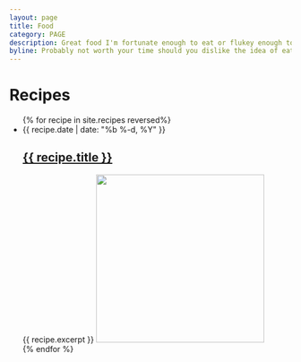 ```yaml
---
layout: page
title: Food
category: PAGE
description: Great food I'm fortunate enough to eat or flukey enough to cook. 
byline: Probably not worth your time should you dislike the idea of eating anything that once mooed, bleated or clucked.
---
```


<div class="home">

  <h1 class="page-heading">Recipes</h1>

  <ul class="post-list">
    {% for recipe in site.recipes reversed%}
      <li>
        <span class="post-meta">{{ recipe.date | date: "%b %-d, %Y" }}</span>
		<h2>
          <a class="post-link" href="{{ recipe.url | prepend: site.baseurl }}">{{ recipe.title }}</a>
        </h2>
		{{ recipe.excerpt }}		
		<img src="{{ site.baseurl }}{{ recipe.preview-image }}" width="300" />
        </li>
    {% endfor %}
  </ul>

  <!--<p class="rss-subscribe">subscribe <a href="{{ "/feed.xml" | prepend: site.baseurl }}">via RSS</a></p>-->

</div>